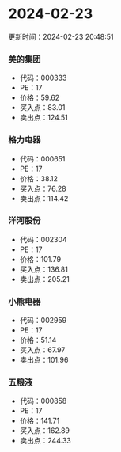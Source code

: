 # 2024-02-23 
 更新时间：2024-02-23 20:48:51 

### 美的集团
* 代码：000333
* PE：17
* 价格：59.62
* 买入点：83.01
* 卖出点：124.51

### 格力电器
* 代码：000651
* PE：17
* 价格：38.12
* 买入点：76.28
* 卖出点：114.42

### 洋河股份
* 代码：002304
* PE：17
* 价格：101.79
* 买入点：136.81
* 卖出点：205.21

### 小熊电器
* 代码：002959
* PE：17
* 价格：51.14
* 买入点：67.97
* 卖出点：101.96

### 五粮液
* 代码：000858
* PE：17
* 价格：141.71
* 买入点：162.89
* 卖出点：244.33
